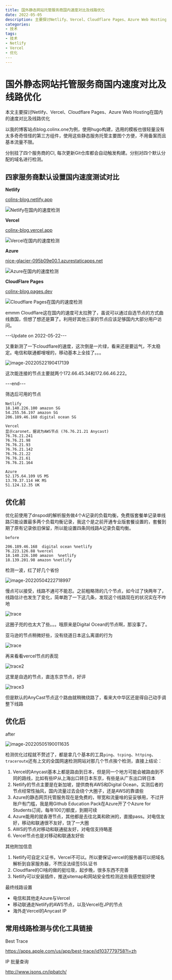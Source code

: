 ```yaml
---
title: 国外静态网站托管服务商国内速度对比及线路优化
date: 2022-05-05
description: 主要探讨Netlify、Vercel、Cloudflare Pages、Azure Web Hosting在国内的速度对比及线路优化
categories:
- 技术
tags:
- 技术
- Netlify
- Vercel
- 优化
​---
---
```


# 国外静态网站托管服务商国内速度对比及线路优化



本文主要探讨Netlify、Vercel、Cloudflare Pages、Azure Web Hosting在国内的速度对比及线路优化

以我的博客站点blog.colinx.one为例，使用hugo构建，选用的模板也很轻量没有太多奇奇怪怪的第三方组件，使用这些静态服务托管主要图个方便，不用备案而且基本流量不限。

分别挂了四个服务商的CI, 每次更新Git仓库都会自动触发构建。分别对四个默认分配的域名进行检测。

## 四家服务商默认设置国内速度测试对比

**Netlify**

[colins-blog.netlify.app](https://colins-blog.netlify.app)  

![Netlify在国内的速度检测](https://blog-1301127393.cos.ap-shanghai.myqcloud.com/BlogImgs/20220505191719.png)



**Vercel**

[colinx-blog.vercel.app](https://colinx-blog.vercel.app)  

![Vercel在国内的速度检测](https://blog-1301127393.cos.ap-shanghai.myqcloud.com/BlogImgs/20220505191728.png)



**Azure**

[nice-glacier-095b09e00.1.azurestaticapps.net](https://nice-glacier-095b09e00.1.azurestaticapps.net)  

![Azure在国内的速度检测](https://blog-1301127393.cos.ap-shanghai.myqcloud.com/BlogImgs/20220505191733.png)



**CloudFlare Pages**

[colinx-blog.pages.dev](https://colinx-blog.pages.dev)  

![Cloudflare Pages在国内的速度检测](https://blog-1301127393.cos.ap-shanghai.myqcloud.com/BlogImgs/20220505191738.png)



emmm Cloudflare这在国内的速度可太拉胯了，虽说可以通过自选节点的方式曲线救国，但想了想还是算了。利用好其他三家的节点应该足够国内大部分用户访问。

---Update on 2022-05-22---

又重新测了一下cloudflare的速度，这次倒是一片绿，看来还是要运气，不太稳定。电信和联通都嗖嗖的，移动基本上全挂了。。。

![image-20220522190417139](https://blog-1301127393.cos.ap-shanghai.myqcloud.com/BlogImgs/202205221906656.png)

这次能连接的节点主要就两个172.66.45.34和172.66.46.222。

---end---



筛选后可用的节点

```
Netlify
18.140.226.100 amazon SG
54.255.56.197 amazon SG
206.189.46.168 digital ocean SG

Vercel
显示caronet，据说为AWS节点 (76.76.21.21 Anycast)
76.76.21.241
76.76.21.98
76.76.21.93
76.76.21.142
76.76.21.22
76.76.21.61
76.76.21.164

Azure
52.175.64.109 US MS
13.70.37.114 HK MS
51.124.12.35 UK
```





## 优化前

优化前使用了dnspod的解析服务做4个A记录的负载均衡，免费版套餐单记录单线路只能设置最多两个负载均衡记录，我这个是之前开通专业版套餐设置的，套餐到期了原有记录依旧保留，所以能设置四条同线路A记录负载均衡。

```
before

206.189.46.168  digital ocean %netlify
76.223.126.88 %vercel
18.140.226.100 amazon  %netlify
18.139.201.98 amazon %netlify 
```

检测一波，红了好几个省份

![image-20220504222718997](https://blog-1301127393.cos.ap-shanghai.myqcloud.com/BlogImgs/20220505191745.png)



慢点可以接受，线路不通可不能忍。之前粗略筛的几个节点，如今过了快两年了，线路估计也发生了变化，简单跑了一下这几条，发现这个线路现在的状况实在不咋地

![trace](https://blog-1301127393.cos.ap-shanghai.myqcloud.com/BlogImgs/20220505191749.png)

这圈子兜的也太大了些。。。哦原来是Digital Ocean的节点啊，那没事了。

亚马逊的节点稍微好些，没有绕道日本这么离谱的行为

![trace](https://blog-1301127393.cos.ap-shanghai.myqcloud.com/BlogImgs/20220505191834.png)

再来看看vercel节点的表现

![trace2](https://blog-1301127393.cos.ap-shanghai.myqcloud.com/BlogImgs/20220505191933.png)

这里是自选的节点，直连东京节点，好评

![trace3](https://blog-1301127393.cos.ap-shanghai.myqcloud.com/BlogImgs/20220505192022.png)

但是默认的AnyCast节点这个路由就稍微绕路了，看来大中华区还是得自己动手调整下线路



## 优化后

after

![image-20220505190011635](https://blog-1301127393.cos.ap-shanghai.myqcloud.com/BlogImgs/20220505192417.png)

检测优化过程就不赘述了，都是拿几个基本的工具`ping`、`tcping`、`httping`、`traceroute`还有上文的全国网速检测网站对那几个节点挨个检测，直接上结论：



1. Vercel的Anycast基本上都是路由到日本，但是同一个地方可能会被路由到不同的路线，比如有些IP从上海出口转日本东京，有些是从广东出口转日本
2. Netlify的节点主要是在新加坡，提供商有AWS和Digital Ocean，实测后者的节点经常性抽风，国内流量过去会绕个大圈子，还是AWS的靠谱些
3. Azure的静态网页托管服务现在是免费的，带宽和流量啥的妥妥够用，不过开账户有门槛，我是用Github Education Pack在Azure开了个Azure for Students订阅，每年100刀额度，到期可续
4. Azure能用的就香港节点，其他都是去往北美和欧洲的，直接pass。对电信友好，移动和联通很不友好，饶了一大圈
5. AWS的节点对移动和联通挺友好，对电信支持略差
6. Vercel节点也是对移动和联通友好些

其他附加信息

1. Netlify可自定义证书，Vercel不可以。所以要保证vercel的服务器可以把域名解析到自家服务器，不然没法续签SSL证书
2. Cloudflare的CI啥的做的挺垃圾，起步晚，很多东西不完善
3. Netlify可以安装插件，推送sitemap和网站安全性检测这些我感觉挺好使

最终线路设置

* 电信和其他走Azure与Vercel
* 移动联通走Netlify的AWS节点，以及Vercel在JP的节点
* 海外走Vercel的Anycast IP



## 常用线路检测与优化工具链接

Best Trace

https://apps.apple.com/us/app/best-trace/id1037779758?l=zh

IP 批量查询

http://www.jsons.cn/ipbatch/